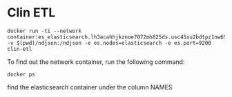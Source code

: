 # Clin ETL


``` 
docker run -ti --network container:es_elasticsearch.lh3acahhjkznoe7072mh825ds.usc45xu2bdtpz1nw65kg9bslx -v $(pwd)/ndjson:/ndjson -e es.nodes=elasticsearch -e es.port=9200 clin-etl
```

To find out the network container, run the following command:

``` 
docker ps
```

find the elasticsearch container under the column NAMES

